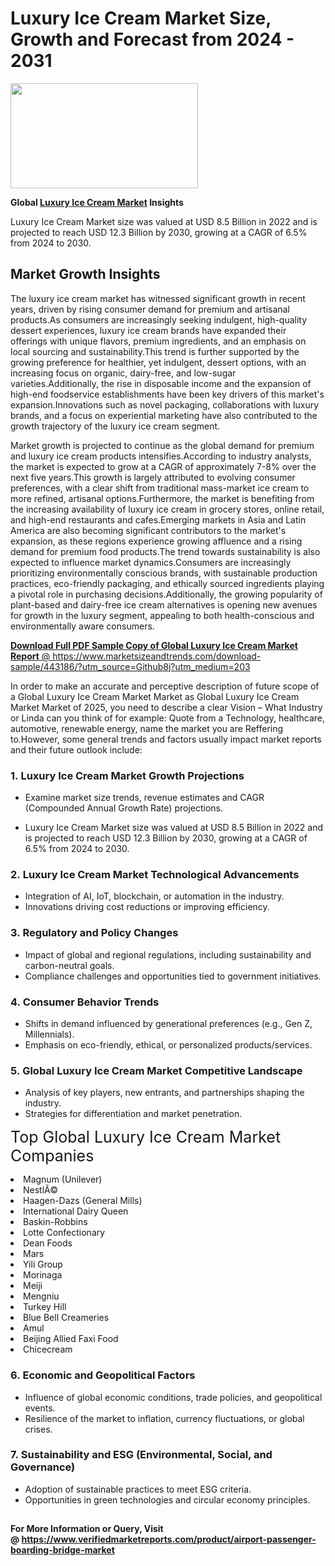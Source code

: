 <H1>Luxury Ice Cream Market Size, Growth and Forecast from 2024 - 2031</H1><img class="aligncenter size-medium wp-image-584254" src="https://thirdeyenews.in/wp-content/uploads/2024/09/Global-Market-Research-300x168.jpeg" alt="" width="300" height="168" /><p><strong>Global&nbsp;<a href="https://www.marketsizeandtrends.com/download-sample/443186/?utm_source=Github8j?utm_medium=203">Luxury Ice Cream Market</a> Insights</strong></p><p>Luxury Ice Cream Market size was valued at USD 8.5 Billion in 2022 and is projected to reach USD 12.3 Billion by 2030, growing at a CAGR of 6.5% from 2024 to 2030.</p><p><h2>Market Growth Insights</h2> <p>The luxury ice cream market has witnessed significant growth in recent years, driven by rising consumer demand for premium and artisanal products.As consumers are increasingly seeking indulgent, high-quality dessert experiences, luxury ice cream brands have expanded their offerings with unique flavors, premium ingredients, and an emphasis on local sourcing and sustainability.This trend is further supported by the growing preference for healthier, yet indulgent, dessert options, with an increasing focus on organic, dairy-free, and low-sugar varieties.Additionally, the rise in disposable income and the expansion of high-end foodservice establishments have been key drivers of this market's expansion.Innovations such as novel packaging, collaborations with luxury brands, and a focus on experiential marketing have also contributed to the growth trajectory of the luxury ice cream segment.</p> <p><a href="#"></a></p> <p>Market growth is projected to continue as the global demand for premium and luxury ice cream products intensifies.According to industry analysts, the market is expected to grow at a CAGR of approximately 7-8% over the next five years.This growth is largely attributed to evolving consumer preferences, with a clear shift from traditional mass-market ice cream to more refined, artisanal options.Furthermore, the market is benefiting from the increasing availability of luxury ice cream in grocery stores, online retail, and high-end restaurants and cafes.Emerging markets in Asia and Latin America are also becoming significant contributors to the market's expansion, as these regions experience growing affluence and a rising demand for premium food products.The trend towards sustainability is also expected to influence market dynamics.Consumers are increasingly prioritizing environmentally conscious brands, with sustainable production practices, eco-friendly packaging, and ethically sourced ingredients playing a pivotal role in purchasing decisions.Additionally, the growing popularity of plant-based and dairy-free ice cream alternatives is opening new avenues for growth in the luxury segment, appealing to both health-conscious and environmentally aware consumers.</p> <p><a href="#"></p><p><span class=""><strong>Download Full PDF Sample Copy of Global Luxury Ice Cream Market Report</strong> @ <a href="https://www.marketsizeandtrends.com/download-sample/443186/?utm_source=Github8j?utm_medium=203" target="_blank">https://www.marketsizeandtrends.com/download-sample/443186/?utm_source=Github8j?utm_medium=203</a></span></p><p>In order to make an accurate and perceptive description of future scope of a Global&nbsp;Luxury Ice Cream Market Market as Global&nbsp;Luxury Ice Cream Market Market of 2025, you need to describe a clear Vision &ndash; What Industry or Linda can you think of for example: Quote from a Technology, healthcare, automotive, renewable energy, name the market you are Reffering to.However, some general trends and factors usually impact market reports and their future outlook include:</p><h3>1.&nbsp;<strong>Luxury Ice Cream Market Growth Projections</strong></h3><ul><li>Examine market size trends, revenue estimates and CAGR (Compounded Annual Growth Rate) projections.</li><li><p>Luxury Ice Cream Market size was valued at USD 8.5 Billion in 2022 and is projected to reach USD 12.3 Billion by 2030, growing at a CAGR of 6.5% from 2024 to 2030.</p></li></ul><h3>2.&nbsp;<strong>Luxury Ice Cream Market Technological Advancements</strong></h3><ul><li>Integration of AI, IoT, blockchain, or automation in the industry.</li><li>Innovations driving cost reductions or improving efficiency.</li></ul><h3>3.&nbsp;<strong>Regulatory and Policy Changes</strong></h3><ul><li>Impact of global and regional regulations, including sustainability and carbon-neutral goals.</li><li>Compliance challenges and opportunities tied to government initiatives.</li></ul><h3>4.&nbsp;<strong>Consumer Behavior Trends</strong></h3><ul><li>Shifts in demand influenced by generational preferences (e.g., Gen Z, Millennials).</li><li>Emphasis on eco-friendly, ethical, or personalized products/services.</li></ul><h3>5.&nbsp;<strong>Global Luxury Ice Cream Market Competitive Landscape</strong></h3><ul><li>Analysis of key players, new entrants, and partnerships shaping the industry.</li><li>Strategies for differentiation and market penetration.</li></ul><p data-pm-slice="1 1 []"><span style="color: inherit; font-family: inherit; font-size: 25px;">Top Global Luxury Ice Cream Market Companies</span></p><div class="" data-test-id=""><p><li>Magnum (Unilever)</li><li> NestlÃ©</li><li> Haagen-Dazs (General Mills)</li><li> International Dairy Queen</li><li> Baskin-Robbins</li><li> Lotte Confectionary</li><li> Dean Foods</li><li> Mars</li><li> Yili Group</li><li> Morinaga</li><li> Meiji</li><li> Mengniu</li><li> Turkey Hill</li><li> Blue Bell Creameries</li><li> Amul</li><li> Beijing Allied Faxi Food</li><li> Chicecream</li></p></div><h3>6.&nbsp;<strong>Economic and Geopolitical Factors</strong></h3><ul><li>Influence of global economic conditions, trade policies, and geopolitical events.</li><li>Resilience of the market to inflation, currency fluctuations, or global crises.</li></ul><h3>7.&nbsp;<strong>Sustainability and ESG (Environmental, Social, and Governance)</strong></h3><ul><li>Adoption of sustainable practices to meet ESG criteria.</li><li>Opportunities in green technologies and circular economy principles.</li></ul><h2><strong style="font-size: 14px;">For More Information or Query, Visit @&nbsp;</strong><a style="background-color: #ffffff; font-size: 14px;" href="https://www.marketsizeandtrends.com/report/luxury-ice-cream-market/" target="_blank">https://www.verifiedmarketreports.com/product/airport-passenger-boarding-bridge-market</a></h2>
